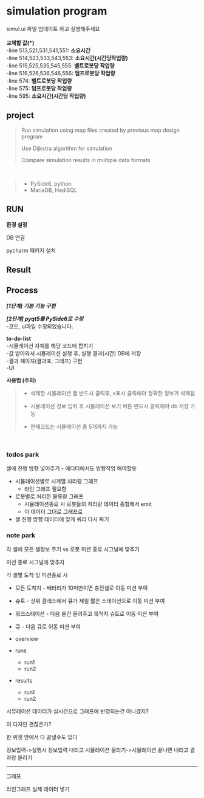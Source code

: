 # simulation program

simul.ui 파일 업데이트 하고 실행해주세요
</br>
</br>
**교체할 값(*)**
</br>
-line 513,521,531,541,551: **소요시간**
</br>
-line 514,523,533,543,553: **소요시간(시간당작업량)**
</br>
-line 515,525,535,545,555: **벨트로봇당 작업량**
</br>
-line 516,526,536,546,556: **덤프로봇당 작업량**
</br>
-line 574: **벨트로봇당 작업량**
</br>
-line 575: **덤프로봇당 작업량**
</br>
-line 595: **소요시간(시간당 작업량)**
</br>


## project

> Run simulation using map files created by previous map design program
>
> Use Dijkstra algorithm for simulation
>
> Compare simulation results in multiple data formats
</br>

> + PySide6, python
> + MariaDB, HediSQL

## RUN
**환경 설정**

DB 연결

pycharm 패키지 설치

## Result

## Process
***[1단계] 기본 기능 구현***

***[2단계] pyqt5를 PySide6로 수정***
</br>
-코드, ui파일 수정되었습니다.

**to-do-list**
</br>
-시뮬레이션 자체를 해당 코드에 합치기 </br>
-값 받아와서 시뮬레이션 실행 후, 실행 결과(시간) DB에 저장 </br>
-결과 페이지(결과표, 그래프) 구현 </br>
-UI </br>

**사용법 (주의)**

> + 삭제할 시뮬레이션 탭 반드시 클릭후, x표시 클릭해야 정확한 정보가 삭제됨
>
> + 시뮬레이션 정보 입력 후 시뮬레이션 보기 버튼 반드시 클릭해야 db 저장 가능
>
> + 현재코드는 시뮬레이션 총 5개까지 가능
</br>


### todos park

셀에 진행 방향 넣어주기 - 에디터에서도 방향작업 해야할듯

- 시뮬레이션별로 시계열 처리량 그래프
    - 라인 그래프 필요함
- 로봇별로 처리한 물류량 그래프
    - 시뮬레이션종료 시 로봇들의 처리량 데이터 종합해서 emit
    - 이 데이터 그대로 그래프로
- 셀 진행 방향 데이터에 맞게 쿼리 다시 짜기

### note park

각 셀에 모든 셀정보 주기 vs 로봇 미션 종료 시그널에 맞추기

미션 종료 시그널에 맞추자

각 셀별 도착 및 미션종료 시

- 모든 도착지 - 배터리가 10미만이면 충전셀로 이동 미션 부여
- 슈트 - 상위 클래스에서 큐가 제일 짧은 스테이션으로 이동 미션 부여
- 워크스테이션 - 다음 물건 올려주고 목적지 슈트로 이동 미션 부여
- 큐 - 다음 큐로 이동 미션 부여

- overview
- runs
    - run1
    - run2
- results
    - run1
    - run2

시뮤레이션 데이터가 실시간으로 그래프에 반영되는건 아니겠지?

이 디자인 괜찮은가?

한 위젯 안에서 다 끝낼수도 있다

정보입력->실행시 정보입력 내리고 시뮬레이션 올리기->시뮬레이션 끝나면 내리고 결과창 올리기

---

그래프

라인그래프 실제 데이터 넣기